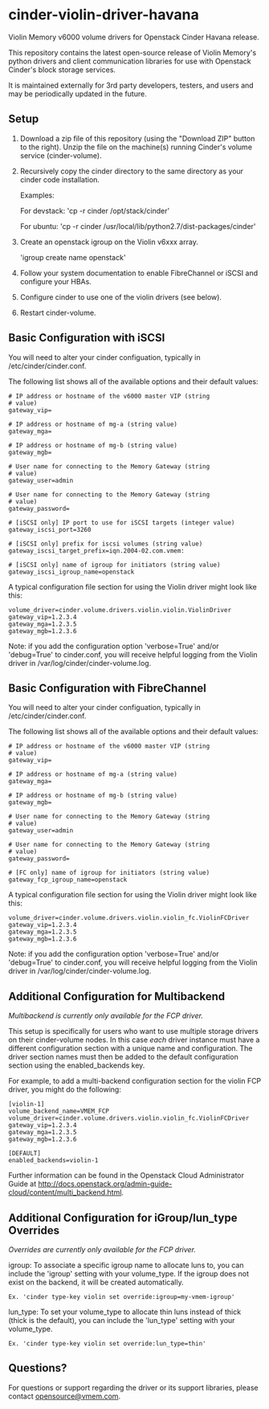 cinder-violin-driver-havana
===========================

Violin Memory v6000 volume drivers for Openstack Cinder Havana
release.

This repository contains the latest open-source release of Violin
Memory's python drivers and client communication libraries for use
with Openstack Cinder's block storage services.

It is maintained externally for 3rd party developers, testers, and
users and may be periodically updated in the future.

Setup
-----

1. Download a zip file of this repository (using the "Download ZIP"
   button to the right).  Unzip the file on the machine(s) running
   Cinder's volume service (cinder-volume).

2. Recursively copy the cinder directory to the same directory as your
   cinder code installation.

    Examples:

    For devstack: 'cp -r cinder /opt/stack/cinder'

    For ubuntu: 'cp -r cinder /usr/local/lib/python2.7/dist-packages/cinder'

3. Create an openstack igroup on the Violin v6xxx array.

    'igroup create name openstack'

4. Follow your system documentation to enable FibreChannel or iSCSI
   and configure your HBAs.

5. Configure cinder to use one of the violin drivers (see below).

6. Restart cinder-volume.

Basic Configuration with iSCSI
------------------------------

You will need to alter your cinder configuation, typically in
/etc/cinder/cinder.conf.

The following list shows all of the available options and their
default values:

    # IP address or hostname of the v6000 master VIP (string
    # value)
    gateway_vip=

    # IP address or hostname of mg-a (string value)
    gateway_mga=

    # IP address or hostname of mg-b (string value)
    gateway_mgb=

    # User name for connecting to the Memory Gateway (string
    # value)
    gateway_user=admin

    # User name for connecting to the Memory Gateway (string
    # value)
    gateway_password=

    # [iSCSI only] IP port to use for iSCSI targets (integer value)
    gateway_iscsi_port=3260

    # [iSCSI only] prefix for iscsi volumes (string value)
    gateway_iscsi_target_prefix=iqn.2004-02.com.vmem:

    # [iSCSI only] name of igroup for initiators (string value)
    gateway_iscsi_igroup_name=openstack

A typical configuration file section for using the Violin driver might
look like this:

    volume_driver=cinder.volume.drivers.violin.violin.ViolinDriver
    gateway_vip=1.2.3.4
    gateway_mga=1.2.3.5
    gateway_mgb=1.2.3.6

Note: if you add the configuration option 'verbose=True' and/or
'debug=True' to cinder.conf, you will receive helpful logging from the
Violin driver in /var/log/cinder/cinder-volume.log.

Basic Configuration with FibreChannel
-------------------------------------
You will need to alter your cinder configuation, typically in
/etc/cinder/cinder.conf.

The following list shows all of the available options and their
default values:

    # IP address or hostname of the v6000 master VIP (string
    # value)
    gateway_vip=

    # IP address or hostname of mg-a (string value)
    gateway_mga=

    # IP address or hostname of mg-b (string value)
    gateway_mgb=

    # User name for connecting to the Memory Gateway (string
    # value)
    gateway_user=admin

    # User name for connecting to the Memory Gateway (string
    # value)
    gateway_password=

    # [FC only] name of igroup for initiators (string value)
    gateway_fcp_igroup_name=openstack

A typical configuration file section for using the Violin driver might
look like this:

    volume_driver=cinder.volume.drivers.violin.violin_fc.ViolinFCDriver
    gateway_vip=1.2.3.4
    gateway_mga=1.2.3.5
    gateway_mgb=1.2.3.6

Note: if you add the configuration option 'verbose=True' and/or
'debug=True' to cinder.conf, you will receive helpful logging from the
Violin driver in /var/log/cinder/cinder-volume.log.

Additional Configuration for Multibackend
-----------------------------------------
*Multibackend is currently only available for the FCP driver.*

This setup is specifically for users who want to use multiple storage
drivers on their cinder-volume nodes.  In this case *each* driver
instance must have a different configuration section with a unique
name and configuration.  The driver section names must then be added
to the default configuration section using the enabled_backends key.

For example, to add a multi-backend configuration section for the
violin FCP driver, you might do the following:

    [violin-1]
    volume_backend_name=VMEM_FCP
    volume_driver=cinder.volume.drivers.violin.violin_fc.ViolinFCDriver
    gateway_vip=1.2.3.4
    gateway_mga=1.2.3.5
    gateway_mgb=1.2.3.6

    [DEFAULT]
    enabled_backends=violin-1

Further information can be found in the Openstack Cloud Administrator
Guide at
http://docs.openstack.org/admin-guide-cloud/content/multi_backend.html.

Additional Configuration for iGroup/lun_type Overrides
------------------------------------------------------
*Overrides are currently only available for the FCP driver.*

igroup:
    To associate a specific igroup name to allocate luns to,
    you can include the 'igroup' setting with your volume_type.
    If the igroup does not exist on the backend, it will be
    created automatically.

    Ex. 'cinder type-key violin set override:igroup=my-vmem-igroup'

lun_type:
    To set your volume_type to allocate thin luns instead of thick
    (thick is the default), you can include the 'lun_type' setting
    with your volume_type.

    Ex. 'cinder type-key violin set override:lun_type=thin'

Questions?
----------

For questions or support regarding the driver or its support
libraries, please contact opensource@vmem.com.